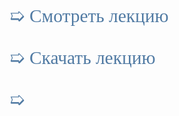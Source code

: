 <html>
<head>
<link href='https://fonts.googleapis.com/css?family=Comfortaa' rel='stylesheet'>
<link href='https://fonts.googleapis.com/css?family=Montserrat' rel='stylesheet'>
<link href='https://fonts.googleapis.com/css?family=Cormorant' rel='stylesheet'>
<link href='https://fonts.googleapis.com/css?family=Nunito' rel='stylesheet'>

</head>




<span style="font-family: 'Montserrat'; font-size: 2.1em; color: #507AA3;">
➯ Cмотреть лекцию <br/>
 <br/>
➯ Скачать лекцию <br/>
 <br/>
➯ 
</span> 


</html> 
 


























